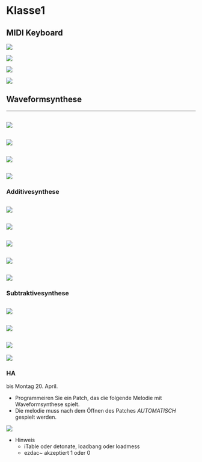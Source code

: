 # Klasse1

## MIDI Keyboard

![](Klasse1/midi1.png)

![](Klasse1/midi2.png)

![](Klasse1/midi3.png)

![](Klasse1/midi4.png)


## Waveformsynthese
---
![](Klasse1/waveform1.png)
---
![](Klasse1/waveform2.png)
---
![](Klasse1/waveform3.png)
---
![](Klasse1/waveform4.png)
---
### Additivesynthese
![](Klasse1/additive.png)
---
![](Klasse1/additive_ampLFO.png)
---
![](Klasse1/additive_freqLFO.png)
---
![](Klasse1/additive_envelope.png)
---
![](Klasse1/envelope+.png)
---

### Subtraktivesynthese
![](Klasse1/subtractive.png)
---
![](Klasse1/subtractiveSaw.png)
---
![](Klasse1/subtractiveLFO.png)
---
![](Klasse1/subtractive_Env.png)

### HA 

bis  Montag 20. April.
- Programmeiren Sie ein Patch, das die folgende Melodie mit Waveformsynthese spielt.
- Die melodie muss nach dem Öffnen des Patches *AUTOMATISCH* gespielt werden.

![](Klasse1/Melodie.png)

- Hinweis
	- iTable oder detonate, loadbang oder loadmess
	- ezdac~ akzeptiert 1 oder 0







